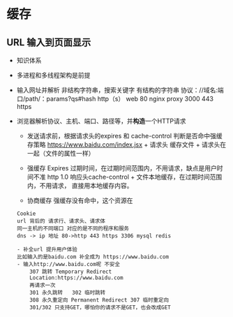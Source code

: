 # 缓存
## URL 输入到页面显示
- 知识体系
- 多进程和多线程架构是前提
- 输入网址并解析
      非结构字符串，搜索关键字
      有结构的字符串
      协议：//域名:端口/path/：params?qs#hash
      http（s）
      web 80 nginx proxy 3000
      443 https

- 浏览器解析协议、主机、端口、路径等，并**构造**一个HTTP请求
     - 发送请求前，根据请求头的expires 和 cache-control 判断是否命中强缓存策略
        https://www.baidu.com/index.jsx + 请求头
        缓存文件 + 请求头在一起（文件的属性一样）

     -  强缓存
            Expires 过期时间，在过期时间范围内，不用请求，缺点是用户时间不准 http 1.0
            响应头cache-control + 文件本地缓存，在过期时间范围内，不用请求，
            直接用本地缓存内容。
     -  协商缓存
            强缓存没有命中，这个资源在
   
      Cookie
      url 背后的 请求行、请求头、请求体 
      同一主机的不同端口 对应的是不同的程序和服务
      dns -> ip 地址 80->http 443 https 3306 mysql redis

      - 补全url 提升用户体验
      比如输入的是baidu.com 补全成为 https://www.baidu.com
      - 输入http://www.baidu.com呢 不安全
          307 跳转 Temporary Redirect
          Location:https://www.baidu.com
          再请求一次
          301 永久跳转   302 临时跳转
          308 永久重定向 Permanent Redirect 307 临时重定向
          301/302 只支持GET，哪怕你的请求不是GET，也会改成GET